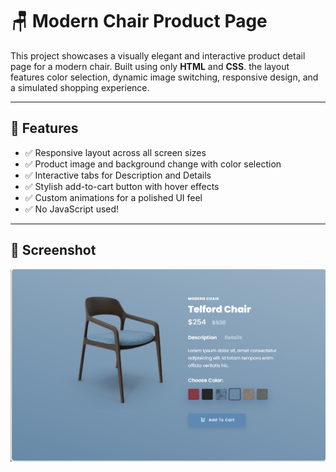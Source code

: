 # 🪑 Modern Chair Product Page

This project showcases a visually elegant and interactive product detail page for a modern chair. Built using only **HTML** and **CSS**.
the layout features color selection, dynamic image switching, responsive design, and a simulated shopping experience.

---

## 🌟 Features

- ✅ Responsive layout across all screen sizes
- ✅ Product image and background change with color selection
- ✅ Interactive tabs for Description and Details
- ✅ Stylish add-to-cart button with hover effects
- ✅ Custom animations for a polished UI feel
- ✅ No JavaScript used!

---
## 📸 Screenshot

![Preview](screenshots/modern-chair-preview.png)


